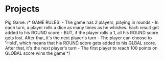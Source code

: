 # Projects

Pig Game: 
  /*
        GAME RULES:
        - The game has 2 players, playing in rounds
        - In each turn, a player rolls a dice as many times as he whishes. Each result get added to his ROUND score
        - BUT, if the player rolls a 1, all his ROUND score gets lost. After that, it's the next player's turn
        - The player can choose to 'Hold', which means that his ROUND score gets added to his GLBAL score. After that, it's the next player's turn
        - The first player to reach 100 points on GLOBAL score wins the game
        */
